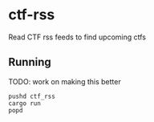 # ctf-rss
Read CTF rss feeds to find upcoming ctfs

## Running

TODO: work on making this better
```
pushd ctf_rss
cargo run
popd
```
